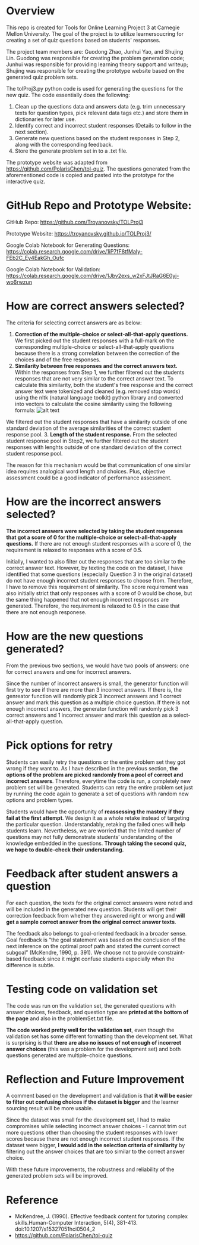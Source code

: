 # Overview
This repo is created for Tools for Online Learning Project 3 at Carnegie Mellon University. The goal of the project is to utilize learnersoucring for creating a set of quiz questions based on students' responses.

The project team members are: Guodong Zhao, Junhui Yao, and Shujing Lin. Guodong was responsible for creating the problem generation code; Junhui was responsible for providing learning theory support and writeup; Shujing was responsible for creating the prototype website based on the generated quiz problem sets.

The tolProj3.py python code is used for generating the questions for the new quiz.
The code essentially does the following:
1. Clean up the questions data and answers data (e.g. trim unnecessary texts for question types, pick relevant data tags etc.) and store them in dictionaries for later use.
2. Identify correct and incorrect student responses (Details to follow in the next section).
3. Generate new questions based on the student responses in Step 2, along with the corresponding feedback.
4. Store the generate problem set in to a .txt file.

The prototype website was adapted from https://github.com/PolarisChen/tol-quiz. The questions generated from the aforementioned code is copied and pasted into the prototype for the interactive quiz. 

# GitHub Repo and Prototype Website:
GitHub Repo: https://github.com/Troyanovsky/TOLProj3

Prototype Website: https://troyanovsky.github.io/TOLProj3/

Google Colab Notebook for Generating Questions: https://colab.research.google.com/drive/1iP7fF8tfMaIy-FEb2C_Ey4EakGh_Oufc

Google Colab Notebook for Validation: https://colab.research.google.com/drive/1Jbv2exs_w2xFJtJRaG6E0yj-wo6rwzun

# How are correct answers selected?
The criteria for selecting correct answers are as below:
1. **Correction of the multiple-choice or select-all-that-apply questions.** We first picked out the student responses with a full-mark on the corresponding multiple-choice or select-all-that-apply questions because there is a strong correlation between the correction of the choices and of the free responses.
2. **Similarity between free responses and the correct answers text.** Within the responses from Step 1, we further filtered out the students responses that are not very similar to the correct answer text. To calculate this similarity, both the student's free response and the correct answer text were tokenized and cleaned (e.g. removed stop words) using the nltk (natural language toolkit) python library and converted into vectors to calculate the cosine similarity using the following formula:
![alt text](https://sites.temple.edu/tudsc/files/2017/03/cosine-equation.png)

We filtered out the student responses that have a similarity outside of one standard deviation of the average similarities of the correct student response pool.
3. **Length of the student response.** From the selected student response pool in Step2, we further filtered out the student responses with lenghts outside of one standard deviation of the correct student response pool.

The reason for this mechanism would be that communication of one similar idea requires analogical word length and choices. Plus, objective assessment could be a good indicator of
performance assessment. 

# How are the incorrect answers selected?
**The incorrect answers were selected by taking the student responses that got a score of 0 for the multiple-choice or select-all-that-apply questions.** If there are not enough student responses with a score of 0, the requirement is relaxed to responses with a score of 0.5.

Initially, I wanted to also filter out the responses that are too similar to the correct answer text. However, by texting the code on the dataset, I have identified that some questions (especially Question 3 in the original dataset) do not have enough incorrect student responses to choose from. Therefore, I have to remove this requirement of similarity. The score requirement was also initially strict that only responses with a score of 0 would be chose, but the same thing happened that not enough incorrect responses are generated. Therefore, the requirement is relaxed to 0.5 in the case that there are not enough responese.

# How are the new questions generated?
From the previous two sections, we would have two pools of answers: one for correct answers and one for incorrect answers. 

Since the number of incorrect answers is small, the generator function will first try to see if there are more than 3 incorrect answers. If there is, the genreator function will randomly pick 3 incorrect answers and 1 correct answer and mark this question as a multiple choice question. If there is not enough incorrect answers, the generator function will randomly pick 3 correct answers and 1 incorrect answer and mark this question as a select-all-that-apply question.

# Pick options for retry
Students can easily retry the questions or the entire problem set they got wrong if they want to. As I have described in the previous section, **the options of the problem are picked randomly from a pool of correct and incorrect answers**. Therefore, everytime the code is run, a completely new problem set will be generated. Students can retry the entire problem set just by running the code again to generate a set of questions with random new options and problem types.

Students would have the opportunity of **reassessing the mastery if they fail at the first attempt**. We design it as a whole retake instead of targeting the particular question. Understandably, retaking the failed ones will help students learn. Nevertheless, we are worried that the limited number of questions may not fully demonstrate students’ understanding of the knowledge embedded in the questions. **Through taking the second quiz, we hope to double-check their understanding.**


# Feedback after student answers a question
For each question, the texts for the original correct answers were noted and will be included in the generated new question. Students will get their correction feedback from whether they answered right or wrong and **will get a sample correct answer from the original correct answer texts**.

The feedback also belongs to goal-oriented feedback in a broader sense. Goal feedback is  “the goal statement was based on the conclusion of the next inference on the optimal proof path and stated the current correct subgoal”  (McKendre, 1990, p. 391). We choose not to provide constraint-based feedback since it might confuse students especially when the difference is subtle. 

# Testing code on validation set
The code was run on the validation set, the generated questions with answer choices, feedback, and question type are **printed at the bottom of the page** and also in the problemSet.txt file.

**The code worked pretty well for the validation set**, even though the validation set has some different formatting than the development set. What is surprising is that **there are also no issues of not enough of incorrect answer choices** (this was a problem for the development set) and both questions generated are multiple-choice questions.

# Reflection and Future Improvement
A comment based on the development and validation is that **it will be easier to filter out confusing choices if the dataset is bigger** and the learner sourcing result will be more usable.

Since the dataset was small for the development set, I had to make compromises while selecting incorrect answer choices - I cannot trim out more questions other than choosing the student responses with lower scores because there are not enough incorrect student responses. If the dataset were bigger, **I would add in the selection criteria of similarity** by filtering out the answer choices that are too similar to the correct answer choice.

With these future improvements, the robustness and reliability of the generated problem sets will be improved.

# Reference
* McKendree, J. (1990). Effective feedback content for tutoring complex skills.Human-Computer Interaction, 5(4), 381-413. doi:10.1207/s15327051hci0504_2
* https://github.com/PolarisChen/tol-quiz
